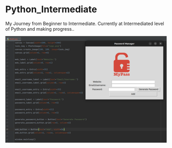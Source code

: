 # Python_Intermediate
My Journey from Beginner to Intermediate.
Currently at Intermediated level of Python and making progress..

[//]: ![Abdul-Muhaimin](https://drive.google.com/uc?export=view&id=1tNjgdrH4Bzv8QwHR2WJJMzAdWO_QzGZt)

[//]: # (![cheese]&#40;/home/abdul-muhaimin/Pictures/IMG_20200922_123836.jpg&#41;)

![Project screenshot](images/passwordmanagescreenshot.png)
